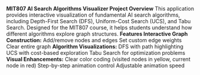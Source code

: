 **MIT807 AI Search Algorithms Visualizer
Project Overview**
This application provides interactive visualization of fundamental AI search algorithms, including Depth-First Search (DFS), Uniform-Cost Search (UCS), and Tabu Search. Designed for the MIT807 course, it helps students understand how different algorithms explore graph structures.
**Features
Interactive Graph Construction:**
Add/remove nodes and edges
Set custom edge weights
Clear entire graph
**Algorithm Visualizations:**
DFS with path highlighting
UCS with cost-based exploration
Tabu Search for optimization problems
**Visual Enhancements:**
Clear color coding (visited nodes in yellow, current node in red)
Step-by-step animation control
Adjustable animation speed
